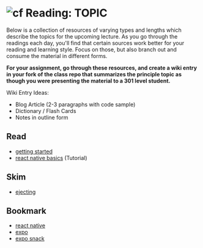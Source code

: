 ![cf](http://i.imgur.com/7v5ASc8.png) Reading: TOPIC
====================================================

Below is a collection of resources of varying types and lengths which describe the topics for the upcoming lecture.  As you go through the readings each day, you'll find that certain sources work better for your reading and learning style. Focus on those, but also branch out and consume the material in different forms.

**For your assignment, go through these resources, and create a wiki entry in your fork of the class repo that summarizes the principle topic as though you were presenting the material to a 301 level student.**

Wiki Entry Ideas:
* Blog Article (2-3 paragraphs with code sample)
* Dictionary / Flash Cards
* Notes in outline form

## Read
* [getting started](https://facebook.github.io/react-native/docs/getting-started)
* [react native basics](https://facebook.github.io/react-native/docs/tutorial) (Tutorial)

## Skim
* [ejecting](https://docs.expo.io/versions/latest/expokit/eject)

## Bookmark
* [react native](https://facebook.github.io/react-native/)
* [expo](https://expo.io/)
* [expo snack](https://snack.expo.io/)



